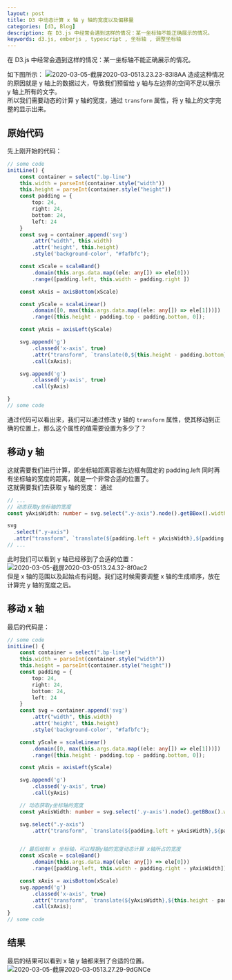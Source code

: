 ```yaml
---
layout: post
title: D3 中动态计算 x 轴 y 轴的宽度以及偏移量
categories: [d3, Blog]
description: 在 D3.js 中经常会遇到这样的情况：某一坐标轴不能正确展示的情况。
keywords: d3.js, emberjs , typescript , 坐标轴 , 调整坐标轴
---
```


在 D3.js 中经常会遇到这样的情况：某一坐标轴不能正确展示的情况。

如下图所示：
![2020-03-05-截屏2020-03-0513.23.23-83l8AA](https://raw.githubusercontent.com/FrankWang117/images/master/2020-03-05-截屏2020-03-0513.23.23-83l8AA.png)
造成这种情况的原因就是 y 轴上的数据过大，导致我们预留给 y 轴与左边界的空间不足以展示 y 轴上所有的文字。  
所以我们需要动态的计算 y 轴的宽度，通过 `transform` 属性，将 y 轴上的文字完整的显示出来。

## 原始代码

先上刚开始的代码：

```typescript
// some code
initLine() {
    const container = select(".bp-line")
    this.width = parseInt(container.style("width"))
    this.height = parseInt(container.style("height"))
    const padding = {
        top: 24,
        right: 24,
        bottom: 24,
        left: 24
    }
    const svg = container.append('svg')
        .attr("width", this.width)
        .attr('height', this.height)
        .style('background-color', "#fafbfc");

    const xScale = scaleBand()
        .domain(this.args.data.map((ele: any[]) => ele[0]))
        .range([padding.left, this.width - padding.right ])

    const xAxis = axisBottom(xScale)

    const yScale = scaleLinear()
        .domain([0, max(this.args.data.map((ele: any[]) => ele[1]))])
        .range([this.height - padding.top - padding.bottom, 0]);

    const yAxis = axisLeft(yScale)

    svg.append('g')
        .classed('x-axis', true)
        .attr("transform", `translate(0,${this.height - padding.bottom})`)
        .call(xAxis);

    svg.append('g')
        .classed('y-axis', true)
        .call(yAxis)

}
// some code
```

通过代码可以看出来，我们可以通过修改 y 轴的 `transform` 属性，使其移动到正确的位置上，那么这个属性的值需要设置为多少了？

## 移动 y 轴

这就需要我们进行计算，即坐标轴距离容器左边框有固定的 padding.left 同时再有坐标轴的宽度的距离，就是一个非常合适的位置了。  
这就需要我们去获取 y 轴的宽度：
通过

```typescript
// ...
// 动态获取y坐标轴的宽度
const yAxisWidth: number = svg.select(".y-axis").node().getBBox().width;

svg
  .select(".y-axis")
  .attr("transform", `translate(${padding.left + yAxisWidth},${padding.top})`);
// ...
```

此时我们可以看到 y 轴已经移到了合适的位置：
![2020-03-05-截屏2020-03-0513.24.32-8f0ac2](https://raw.githubusercontent.com/FrankWang117/images/master/2020-03-05-截屏2020-03-0513.24.32-8f0ac2.png)  
但是 x 轴的范围以及起始点有问题。我们这时候需要调整 x 轴的生成顺序，放在计算完 y 轴的宽度之后。

## 移动 x 轴

最后的代码是：

```typescript
// some code
initLine() {
    const container = select(".bp-line")
    this.width = parseInt(container.style("width"))
    this.height = parseInt(container.style("height"))
    const padding = {
        top: 24,
        right: 24,
        bottom: 24,
        left: 24
    }
    const svg = container.append('svg')
        .attr("width", this.width)
        .attr('height', this.height)
        .style('background-color', "#fafbfc");

    const yScale = scaleLinear()
        .domain([0, max(this.args.data.map((ele: any[]) => ele[1]))])
        .range([this.height - padding.top - padding.bottom, 0]);

    const yAxis = axisLeft(yScale)

    svg.append('g')
        .classed('y-axis', true)
        .call(yAxis)

    // 动态获取y坐标轴的宽度
    const yAxisWidth: number = svg.select('.y-axis').node().getBBox().width;

    svg.select(".y-axis")
        .attr("transform", `translate(${padding.left + yAxisWidth},${padding.top})`)


    // 最后绘制 x 坐标轴，可以根据y轴的宽度动态计算 x轴所占的宽度
    const xScale = scaleBand()
        .domain(this.args.data.map((ele: any[]) => ele[0]))
        .range([padding.left, this.width - padding.right - yAxisWidth])

    const xAxis = axisBottom(xScale)
    svg.append('g')
        .classed('x-axis', true)
        .attr("transform", `translate(${yAxisWidth},${this.height - padding.bottom})`)
        .call(xAxis);
}
// some code
```

## 结果

最后的结果可以看到 x 轴 y 轴都来到了合适的位置。  
![2020-03-05-截屏2020-03-0513.27.29-9dGNCe](https://raw.githubusercontent.com/FrankWang117/images/master/2020-03-05-截屏2020-03-0513.27.29-9dGNCe.png)
